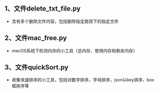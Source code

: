 1、文件delete_txt_file.py
------------------------

- 含有多个删除文件内容，包括删除指定路径下的指定文件

2、文件mac_free.py
-----------------

- macOS系统下检测内存的小工具（总内存、使用内存和剩余内存）


3、文件quickSort.py
------------------

- 收集快速排序的小工具，包括对数字排序，字母排序，json以key排序，box框排序等